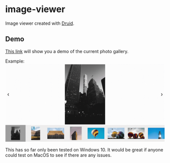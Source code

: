 # image-viewer
Image viewer created with [Druid](https://github.com/linebender/druid).

## Demo
[This link](https://arthmis.github.io/projects/#photo-gallery) will show you a demo of the current photo gallery.

Example:
![Example of app](image-viewer-example.gif)

This has so far only been tested on Windows 10. It would be great if anyone could test
on MacOS to see if there are any issues. 
 